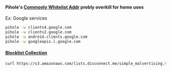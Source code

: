 #### Pihole's [Commonly Whitelist Addr](https://discourse.pi-hole.net/t/commonly-whitelisted-domains/212) probly overkill for home uses
Ex: Google services
```bash
pihole -w clients4.google.com 
pihole -w clients2.google.com
pihole -w android.clients.google.com
pihole -w googleapis.l.google.com
```
#### [Blocklist Collection](https://firebog.net/)
```bash
curl https://s3.amazonaws.com/lists.disconnect.me/simple_malvertising.txt | xargs -I {} pihole -b "{}"
```

